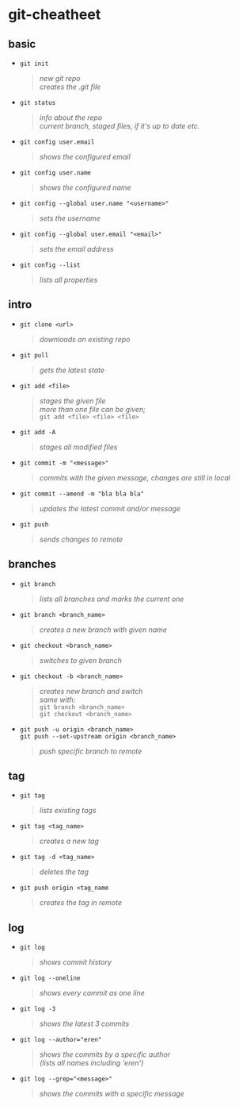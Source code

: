 # git-cheatheet

## basic
- `git init`  
    > _new git repo_  
    _creates the .git file_
    
- `git status`  
   > _info about the repo_  
   _current branch, staged files, if it's up to date etc._

- `git config user.email`  
   > _shows the configured email_  
   
- `git config user.name`  
   > _shows the configured name_  

- `git config --global user.name "<username>"`  
   > _sets the username_  
   
- `git config --global user.email "<email>"`  
   > _sets the email address_  

- `git config --list`  
   > _lists all properties_  


## intro
- `git clone <url>`
    > _downloads an existing repo_  

- `git pull` 
    > _gets the latest state_  

- `git add <file>`  
   > _stages the given file_  
     _more than one file can be given;_  
         `git add <file> <file> <file>`
- `git add -A`  
   > _stages all modified files_ 

- `git commit -m "<message>"`  
   > _commits with the given message, changes are still in local_  

- `git commit --amend -m "bla bla bla"`  
   > _updates the latest commit and/or message_  
   
- `git push`  
   > _sends changes to remote_  
  
## branches
- `git branch`  
   > _lists all branches and marks the current one_  
   
- `git branch <branch_name>`  
   > _creates a new branch with given name_ 
   
- `git checkout <branch_name>`  
   > _switches to given branch_ 

- `git checkout -b <branch_name>`  
   > _creates new branch and switch_  
      _same with:_  
        `git branch <branch_name>`  
        `git checkout <branch_name>`  
      
- `git push -u origin <branch_name>`  
  `git push --set-upstream origin <branch_name>`  
   > _push specific branch to remote_  

## tag
- `git tag`  
   > _lists existing tags_  
- `git tag <tag_name>`  
   > _creates a new tag_   
- `git tag -d <tag_name>`  
   > _deletes the tag_  
- `git push origin <tag_name`  
   > _creates the tag in remote_  

## log
- `git log`  
   > _shows commit history_  
- `git log --oneline`  
   > _shows every commit as one line_   
- `git log -3`  
   > _shows the latest 3 commits_  
- `git log --author="eren"`  
   > _shows the commits by a specific author_  
   _(lists all names including 'eren')_  
- `git log --grep="<message>"`  
   > _shows the commits with a specific message_  

